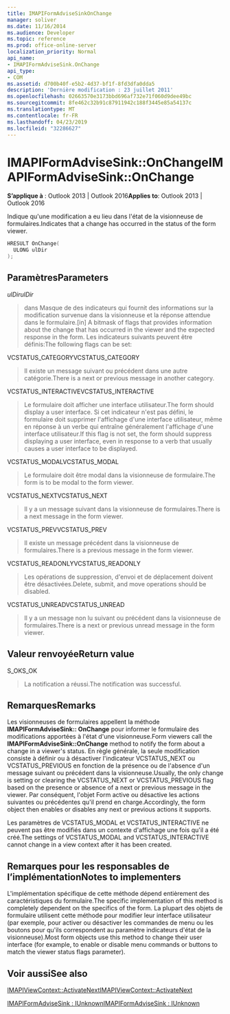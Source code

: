 ```yaml
---
title: IMAPIFormAdviseSinkOnChange
manager: soliver
ms.date: 11/16/2014
ms.audience: Developer
ms.topic: reference
ms.prod: office-online-server
localization_priority: Normal
api_name:
- IMAPIFormAdviseSink.OnChange
api_type:
- COM
ms.assetid: d700b40f-e5b2-4d37-bf1f-8fd3dfa0dda5
description: 'Dernière modification : 23 juillet 2011'
ms.openlocfilehash: 02663570e3173bbd696af732e71f060d9dee49bc
ms.sourcegitcommit: 8fe462c32b91c87911942c188f3445e85a54137c
ms.translationtype: MT
ms.contentlocale: fr-FR
ms.lasthandoff: 04/23/2019
ms.locfileid: "32286627"
---
```

# <a name="imapiformadvisesinkonchange"></a><span data-ttu-id="a6d41-103">IMAPIFormAdviseSink::OnChange</span><span class="sxs-lookup"><span data-stu-id="a6d41-103">IMAPIFormAdviseSink::OnChange</span></span>

  
  
<span data-ttu-id="a6d41-104">**S’applique à** : Outlook 2013 | Outlook 2016</span><span class="sxs-lookup"><span data-stu-id="a6d41-104">**Applies to**: Outlook 2013 | Outlook 2016</span></span> 
  
<span data-ttu-id="a6d41-105">Indique qu'une modification a eu lieu dans l'état de la visionneuse de formulaires.</span><span class="sxs-lookup"><span data-stu-id="a6d41-105">Indicates that a change has occurred in the status of the form viewer.</span></span> 
  
```cpp
HRESULT OnChange(
  ULONG ulDir
);
```

## <a name="parameters"></a><span data-ttu-id="a6d41-106">Paramètres</span><span class="sxs-lookup"><span data-stu-id="a6d41-106">Parameters</span></span>

 <span data-ttu-id="a6d41-107">_ulDir_</span><span class="sxs-lookup"><span data-stu-id="a6d41-107">_ulDir_</span></span>
  
> <span data-ttu-id="a6d41-108">dans Masque de des indicateurs qui fournit des informations sur la modification survenue dans la visionneuse et la réponse attendue dans le formulaire.</span><span class="sxs-lookup"><span data-stu-id="a6d41-108">[in] A bitmask of flags that provides information about the change that has occurred in the viewer and the expected response in the form.</span></span> <span data-ttu-id="a6d41-109">Les indicateurs suivants peuvent être définis:</span><span class="sxs-lookup"><span data-stu-id="a6d41-109">The following flags can be set:</span></span>
    
<span data-ttu-id="a6d41-110">VCSTATUS_CATEGORY</span><span class="sxs-lookup"><span data-stu-id="a6d41-110">VCSTATUS_CATEGORY</span></span> 
  
> <span data-ttu-id="a6d41-111">Il existe un message suivant ou précédent dans une autre catégorie.</span><span class="sxs-lookup"><span data-stu-id="a6d41-111">There is a next or previous message in another category.</span></span> 
    
<span data-ttu-id="a6d41-112">VCSTATUS_INTERACTIVE</span><span class="sxs-lookup"><span data-stu-id="a6d41-112">VCSTATUS_INTERACTIVE</span></span> 
  
> <span data-ttu-id="a6d41-113">Le formulaire doit afficher une interface utilisateur.</span><span class="sxs-lookup"><span data-stu-id="a6d41-113">The form should display a user interface.</span></span> <span data-ttu-id="a6d41-114">Si cet indicateur n'est pas défini, le formulaire doit supprimer l'affichage d'une interface utilisateur, même en réponse à un verbe qui entraîne généralement l'affichage d'une interface utilisateur.</span><span class="sxs-lookup"><span data-stu-id="a6d41-114">If this flag is not set, the form should suppress displaying a user interface, even in response to a verb that usually causes a user interface to be displayed.</span></span> 
    
<span data-ttu-id="a6d41-115">VCSTATUS_MODAL</span><span class="sxs-lookup"><span data-stu-id="a6d41-115">VCSTATUS_MODAL</span></span> 
  
> <span data-ttu-id="a6d41-116">Le formulaire doit être modal dans la visionneuse de formulaire.</span><span class="sxs-lookup"><span data-stu-id="a6d41-116">The form is to be modal to the form viewer.</span></span> 
    
<span data-ttu-id="a6d41-117">VCSTATUS_NEXT</span><span class="sxs-lookup"><span data-stu-id="a6d41-117">VCSTATUS_NEXT</span></span> 
  
> <span data-ttu-id="a6d41-118">Il y a un message suivant dans la visionneuse de formulaires.</span><span class="sxs-lookup"><span data-stu-id="a6d41-118">There is a next message in the form viewer.</span></span> 
    
<span data-ttu-id="a6d41-119">VCSTATUS_PREV</span><span class="sxs-lookup"><span data-stu-id="a6d41-119">VCSTATUS_PREV</span></span> 
  
> <span data-ttu-id="a6d41-120">Il existe un message précédent dans la visionneuse de formulaires.</span><span class="sxs-lookup"><span data-stu-id="a6d41-120">There is a previous message in the form viewer.</span></span> 
    
<span data-ttu-id="a6d41-121">VCSTATUS_READONLY</span><span class="sxs-lookup"><span data-stu-id="a6d41-121">VCSTATUS_READONLY</span></span> 
  
> <span data-ttu-id="a6d41-122">Les opérations de suppression, d'envoi et de déplacement doivent être désactivées.</span><span class="sxs-lookup"><span data-stu-id="a6d41-122">Delete, submit, and move operations should be disabled.</span></span> 
    
<span data-ttu-id="a6d41-123">VCSTATUS_UNREAD</span><span class="sxs-lookup"><span data-stu-id="a6d41-123">VCSTATUS_UNREAD</span></span> 
  
> <span data-ttu-id="a6d41-124">Il y a un message non lu suivant ou précédent dans la visionneuse de formulaires.</span><span class="sxs-lookup"><span data-stu-id="a6d41-124">There is a next or previous unread message in the form viewer.</span></span>
    
## <a name="return-value"></a><span data-ttu-id="a6d41-125">Valeur renvoyée</span><span class="sxs-lookup"><span data-stu-id="a6d41-125">Return value</span></span>

<span data-ttu-id="a6d41-126">S_OK</span><span class="sxs-lookup"><span data-stu-id="a6d41-126">S_OK</span></span> 
  
> <span data-ttu-id="a6d41-127">La notification a réussi.</span><span class="sxs-lookup"><span data-stu-id="a6d41-127">The notification was successful.</span></span>
    
## <a name="remarks"></a><span data-ttu-id="a6d41-128">Remarques</span><span class="sxs-lookup"><span data-stu-id="a6d41-128">Remarks</span></span>

<span data-ttu-id="a6d41-129">Les visionneuses de formulaires appellent la méthode **IMAPIFormAdviseSink:: OnChange** pour informer le formulaire des modifications apportées à l'état d'une visionneuse.</span><span class="sxs-lookup"><span data-stu-id="a6d41-129">Form viewers call the **IMAPIFormAdviseSink::OnChange** method to notify the form about a change in a viewer's status.</span></span> <span data-ttu-id="a6d41-130">En règle générale, la seule modification consiste à définir ou à désactiver l'indicateur VCSTATUS_NEXT ou VCSTATUS_PREVIOUS en fonction de la présence ou de l'absence d'un message suivant ou précédent dans la visionneuse.</span><span class="sxs-lookup"><span data-stu-id="a6d41-130">Usually, the only change is setting or clearing the VCSTATUS_NEXT or VCSTATUS_PREVIOUS flag based on the presence or absence of a next or previous message in the viewer.</span></span> <span data-ttu-id="a6d41-131">Par conséquent, l'objet Form active ou désactive les actions suivantes ou précédentes qu'il prend en charge.</span><span class="sxs-lookup"><span data-stu-id="a6d41-131">Accordingly, the form object then enables or disables any next or previous actions it supports.</span></span> 
  
<span data-ttu-id="a6d41-132">Les paramètres de VCSTATUS_MODAL et VCSTATUS_INTERACTIVE ne peuvent pas être modifiés dans un contexte d'affichage une fois qu'il a été créé.</span><span class="sxs-lookup"><span data-stu-id="a6d41-132">The settings of VCSTATUS_MODAL and VCSTATUS_INTERACTIVE cannot change in a view context after it has been created.</span></span>
  
## <a name="notes-to-implementers"></a><span data-ttu-id="a6d41-133">Remarques pour les responsables de l’implémentation</span><span class="sxs-lookup"><span data-stu-id="a6d41-133">Notes to implementers</span></span>

<span data-ttu-id="a6d41-134">L'implémentation spécifique de cette méthode dépend entièrement des caractéristiques du formulaire.</span><span class="sxs-lookup"><span data-stu-id="a6d41-134">The specific implementation of this method is completely dependent on the specifics of the form.</span></span> <span data-ttu-id="a6d41-135">La plupart des objets de formulaire utilisent cette méthode pour modifier leur interface utilisateur (par exemple, pour activer ou désactiver les commandes de menu ou les boutons pour qu'ils correspondent au paramètre indicateurs d'état de la visionneuse).</span><span class="sxs-lookup"><span data-stu-id="a6d41-135">Most form objects use this method to change their user interface (for example, to enable or disable menu commands or buttons to match the viewer status flags parameter).</span></span>
  
## <a name="see-also"></a><span data-ttu-id="a6d41-136">Voir aussi</span><span class="sxs-lookup"><span data-stu-id="a6d41-136">See also</span></span>



[<span data-ttu-id="a6d41-137">IMAPIViewContext::ActivateNext</span><span class="sxs-lookup"><span data-stu-id="a6d41-137">IMAPIViewContext::ActivateNext</span></span>](imapiviewcontext-activatenext.md)
  
[<span data-ttu-id="a6d41-138">IMAPIFormAdviseSink : IUnknown</span><span class="sxs-lookup"><span data-stu-id="a6d41-138">IMAPIFormAdviseSink : IUnknown</span></span>](imapiformadvisesinkiunknown.md)

